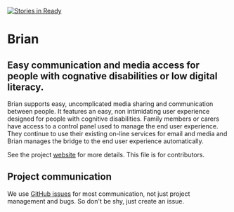 [![Stories in Ready](https://badge.waffle.io/OpenDirective/brian.png?label=ready&title=Ready)](https://waffle.io/OpenDirective/brian)
# Brian

## Easy communication and media access for people with cognative disabilities or low digital literacy.

Brian supports easy, uncomplicated media sharing and communication between people. It features an easy, non intimidating user experience designed for people with cognitive disabilities. Family members or carers have access to a control panel used to manage the end user experience. They continue to use their existing on-line services for email and media and Brian manages the bridge to the end user experience automatically.

See the project [website](http://opendirective.github.io/brian) for more details. This file is for contributors.

## Project communication

We use [GitHub issues](https://github.com/OpenDirective/brian/issues) for most communication, not just project management and bugs. So don't be shy, just create an issue.
